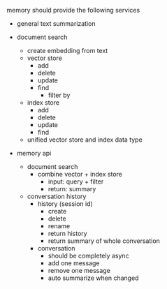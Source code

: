 memory should provide the following services

- general text summarization

- document search
  - create embedding from text
  - vector store
    - add
    - delete
    - update
    - find
      - filter by
  - index store
    - add
    - delete
    - update
    - find
  - unified vector store and index data type

- memory api
  - document search
    - combine vector + index store
      - input: query + filter
      - return: summary
  - conversation history
    - history (session id)
      - create
      - delete
      - rename
      - return history
      - return summary of whole conversation
    - conversation
      - should be completely async
      - add one message
      - remove one message
      - auto summarize when changed
